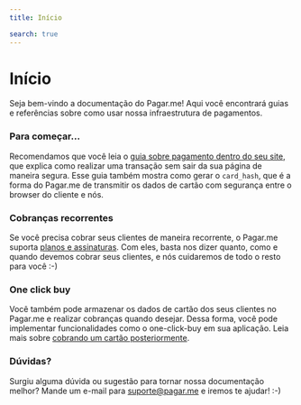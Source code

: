 ```yaml
---
title: Início

search: true
---
```


# Início

Seja bem-vindo a documentação do Pagar.me! Aqui você encontrará guias e
referências sobre como usar nossa infraestrutura de pagamentos.

### Para começar...

Recomendamos que você leia o [guia sobre pagamento dentro do seu
site](custom_form), que explica como realizar uma transação sem sair da sua
página de maneira segura. Esse guia também mostra como gerar o `card_hash`, que
é a forma do Pagar.me de transmitir os dados de cartão com segurança entre o
browser do cliente e nós.

### Cobranças recorrentes

Se você precisa cobrar seus clientes de maneira recorrente, o Pagar.me suporta
[planos e assinaturas](plans_subscriptions). Com eles, basta nos dizer quanto,
como e quando devemos cobrar seus clientes, e nós cuidaremos de todo o resto para
você :-)

### One click buy

Você também pode armazenar os dados de cartão dos seus clientes no Pagar.me e
realizar cobranças quando desejar. Dessa forma, você pode implementar
funcionalidades como o one-click-buy em sua aplicação. Leia mais sobre
[cobrando um cartão posteriormente](cards).

### Dúvidas?

Surgiu alguma dúvida ou sugestão para tornar nossa documentação melhor? Mande
um e-mail para [suporte@pagar.me](mailto:suporte@pagar.me) e iremos te ajudar!
:-)
